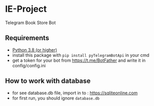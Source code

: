 # IE-Project
Telegram Book Store Bot

## Requirements
- [Python 3.8 (or higher)](https://www.python.org/)
- install this package with `pip install pyTelegramBotApi` in your cmd
- get a token for your bot from https://t.me/BotFather and write it in config/config.ini

## How to work with database
- for see database.db file, import in to : https://sqliteonline.com
- for first run, you should ignore `database.db`

